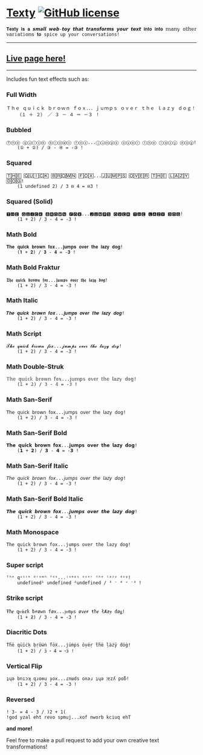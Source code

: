 # [Texty]((https://wunkolo.github.io/Texty/)) [![GitHub license](https://img.shields.io/badge/license-MIT-blue.svg)](https://raw.githubusercontent.com/Wunkolo/Texty/master/LICENSE)

```
𝐓𝐞𝐱𝐭𝐲 𝐢𝐬 𝐚 𝙨𝙢𝙖𝙡𝙡 𝙬𝙚𝙗-𝙩𝙤𝙮 𝙩𝙝𝙖𝙩 𝙩𝙧𝙖𝙣𝙨𝙛𝙤𝙧𝙢𝙨 𝙮𝙤𝙪𝙧 𝙩𝙚𝙭𝙩 𝐢𝐧𝐭𝐨 𝐢𝐧𝐭𝐨 𝕞𝕒𝕟𝕪 𝕠𝕥𝕙𝕖𝕣 𝕧𝕒𝕣𝕚𝕒𝕥𝕚𝕠𝕟𝕤 𝐭𝐨 𝚜𝚙𝚒𝚌𝚎 𝚞𝚙 𝚢𝚘𝚞𝚛 𝚌𝚘𝚗𝚟𝚎𝚛𝚜𝚊𝚝𝚒𝚘𝚗𝚜!
```
---

## [Live page here!](https://wunkolo.github.io/Texty/)

---

Includes fun text effects such as:

### Full Width

```
Ｔｈｅ ｑｕｉｃｋ ｂｒｏｗｎ ｆｏｘ．．．ｊｕｍｐｓ ｏｖｅｒ ｔｈｅ ｌａｚｙ ｄｏｇ！
	（１ ＋ ２） ／ ３ － ４ ＝ －３ ！
```
### Bubbled

```
Ⓣⓗⓔ ⓠⓤⓘⓒⓚ ⓑⓡⓞⓦⓝ ⓕⓞⓧ...ⓙⓤⓜⓟⓢ ⓞⓥⓔⓡ ⓣⓗⓔ ⓛⓐⓩⓨ ⓓⓞⓖ!
	(① + ②) / ③ - ④ = -③ !
```
### Squared

```
🅃🄷🄴 🅀🅄🄸🄲🄺 🄱🅁🄾🅆🄽 🄵🄾🅇...🄹🅄🄼🄿🅂 🄾🅅🄴🅁 🅃🄷🄴 🄻🄰🅉🅈 🄳🄾🄶!
	(1 undefined 2) / 3 ⊟ 4 = ⊟3 !
```
### Squared (Solid)

```
🆃🅷🅴 🆀🆄🅸🅲🅺 🅱🆁🅾🆆🅽 🅵🅾🆇...🅹🆄🅼🅿🆂 🅾🆅🅴🆁 🆃🅷🅴 🅻🅰🆉🆈 🅳🅾🅶!
	(1 + 2) / 3 - 4 = -3 !
```
### Math Bold

```
𝐓𝐡𝐞 𝐪𝐮𝐢𝐜𝐤 𝐛𝐫𝐨𝐰𝐧 𝐟𝐨𝐱...𝐣𝐮𝐦𝐩𝐬 𝐨𝐯𝐞𝐫 𝐭𝐡𝐞 𝐥𝐚𝐳𝐲 𝐝𝐨𝐠!
	(𝟏 + 𝟐) / 𝟑 - 𝟒 = -𝟑 !
```
### Math Bold Fraktur

```
𝕿𝖍𝖊 𝖖𝖚𝖎𝖈𝖐 𝖇𝖗𝖔𝖜𝖓 𝖋𝖔𝖝...𝖏𝖚𝖒𝖕𝖘 𝖔𝖛𝖊𝖗 𝖙𝖍𝖊 𝖑𝖆𝖟𝖞 𝖉𝖔𝖌!
	(1 + 2) / 3 - 4 = -3 !
```
### Math Italic

```
𝑻𝒉𝒆 𝒒𝒖𝒊𝒄𝒌 𝒃𝒓𝒐𝒘𝒏 𝒇𝒐𝒙...𝒋𝒖𝒎𝒑𝒔 𝒐𝒗𝒆𝒓 𝒕𝒉𝒆 𝒍𝒂𝒛𝒚 𝒅𝒐𝒈!
	(1 + 2) / 3 - 4 = -3 !
```
### Math Script

```
𝓣𝓱𝓮 𝓺𝓾𝓲𝓬𝓴 𝓫𝓻𝓸𝔀𝓷 𝓯𝓸𝔁...𝓳𝓾𝓶𝓹𝓼 𝓸𝓿𝓮𝓻 𝓽𝓱𝓮 𝓵𝓪𝔃𝔂 𝓭𝓸𝓰!
	(1 + 2) / 3 - 4 = -3 !
```
### Math Double-Struk

```
𝕋𝕙𝕖 𝕢𝕦𝕚𝕔𝕜 𝕓𝕣𝕠𝕨𝕟 𝕗𝕠𝕩...𝕛𝕦𝕞𝕡𝕤 𝕠𝕧𝕖𝕣 𝕥𝕙𝕖 𝕝𝕒𝕫𝕪 𝕕𝕠𝕘!
	(𝟙 + 𝟚) / 𝟛 - 𝟜 = -𝟛 !
```
### Math San-Serif

```
𝖳𝗁𝖾 𝗊𝗎𝗂𝖼𝗄 𝖻𝗋𝗈𝗐𝗇 𝖿𝗈𝗑...𝗃𝗎𝗆𝗉𝗌 𝗈𝗏𝖾𝗋 𝗍𝗁𝖾 𝗅𝖺𝗓𝗒 𝖽𝗈𝗀!
	(𝟣 + 𝟤) / 𝟥 - 𝟦 = -𝟥 !
```
### Math San-Serif Bold

```
𝗧𝗵𝗲 𝗾𝘂𝗶𝗰𝗸 𝗯𝗿𝗼𝘄𝗻 𝗳𝗼𝘅...𝗷𝘂𝗺𝗽𝘀 𝗼𝘃𝗲𝗿 𝘁𝗵𝗲 𝗹𝗮𝘇𝘆 𝗱𝗼𝗴!
	(𝟭 + 𝟮) / 𝟯 - 𝟰 = -𝟯 !
```
### Math San-Serif Italic

```
𝘛𝘩𝘦 𝘲𝘶𝘪𝘤𝘬 𝘣𝘳𝘰𝘸𝘯 𝘧𝘰𝘹...𝘫𝘶𝘮𝘱𝘴 𝘰𝘷𝘦𝘳 𝘵𝘩𝘦 𝘭𝘢𝘻𝘺 𝘥𝘰𝘨!
	(1 + 2) / 3 - 4 = -3 !
```
### Math San-Serif Bold Italic

```
𝙏𝙝𝙚 𝙦𝙪𝙞𝙘𝙠 𝙗𝙧𝙤𝙬𝙣 𝙛𝙤𝙭...𝙟𝙪𝙢𝙥𝙨 𝙤𝙫𝙚𝙧 𝙩𝙝𝙚 𝙡𝙖𝙯𝙮 𝙙𝙤𝙜!
	(1 + 2) / 3 - 4 = -3 !
```
### Math Monospace

```
𝚃𝚑𝚎 𝚚𝚞𝚒𝚌𝚔 𝚋𝚛𝚘𝚠𝚗 𝚏𝚘𝚡...𝚓𝚞𝚖𝚙𝚜 𝚘𝚟𝚎𝚛 𝚝𝚑𝚎 𝚕𝚊𝚣𝚢 𝚍𝚘𝚐!
	(𝟷 + 𝟸) / 𝟹 - 𝟺 = -𝟹 !
```
### Super script

```
ᵀʰᵉ qᵘᶦᶜᵏ ᵇʳᵒʷⁿ ᶠᵒˣ...ʲᵘᵐᵖˢ ᵒᵛᵉʳ ᵗʰᵉ ˡᵃᶻʸ ᵈᵒᵍ!
	undefined¹ undefined ²undefined / ³ ⁻ ⁴ ⁼ ⁻³ !
```
### Strike script

```
Ŧħɇ ꝗᵾɨȼꝁ ƀɍøwn føx...ɉᵾmᵽs øvɇɍ ŧħɇ łȺƶɏ đøǥ!
	(1 + ƻ) / 3 - 4 = -3 !
```
### Diacritic Dots

```
Ṫḧë qüïċḳ ḅṛöẅṅ ḟöẍ...jüṁṗṡ öṿëṛ ẗḧë ḷäżÿ ḋöġ!
	(1 + 2) / ӟ ⸚ 4 = ⸚ӟ !
```
### Vertical Flip

```
ʇɥǝ bnıɔʞ qɹoʍu ɟox...ɾnɯds oʌǝɹ ʇɥǝ ןɐzʎ poƃ!
	(1 + 2) / 3 - 4 = -3 !
```
### Reversed

```
! 3- = 4 - 3 / )2 + 1(	
!god yzal eht revo spmuj...xof nworb kciuq ehT
```

**and more!**


Feel free to make a pull request to add your own creative text transformations!